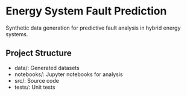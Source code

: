 # Energy System Fault Prediction

Synthetic data generation for predictive fault analysis in hybrid energy systems.

## Project Structure
- data/: Generated datasets
- notebooks/: Jupyter notebooks for analysis
- src/: Source code
- tests/: Unit tests
